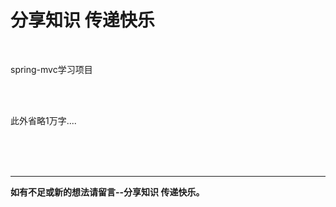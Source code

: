 # 分享知识  传递快乐 

<br>

spring-mvc学习项目


<br><br>


此外省略1万字....








<br><br><br>

---

**如有不足或新的想法请留言--分享知识 传递快乐。** 